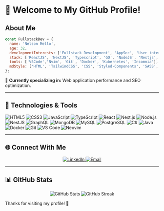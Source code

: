 
# 👋 Welcome to My GitHub Profile!

## About Me

```javascript
const FullstackDev = {
  name: 'Nelson Mello',
  age: 32,
  developmentInterests: ['Fullstack Development', 'AppSec', 'User interfaces', 'API REST'],
  stack: ['ReactJS', 'NextJS', 'Typescript', 'GO', 'NodeJS', 'Nestjs', 'MongoDB', 'mySQL', 'PostgreSQL'],
  tools: ['VSCode','Nvim', 'Git', 'Docker', 'Kubernetes', 'Insomnia'],
  mdStyle: ['HTML', 'TailwindCSS', 'CSS', 'Styled-Components', 'SASS', 'Shadcn']
};
```

🌱 **Currently specializing in:** Web application performance and SEO optimization.

---

## 🔧 Technologies & Tools

![HTML5](https://img.shields.io/badge/HTML5-E34F26?style=for-the-badge&logo=html5&logoColor=white)
![CSS3](https://img.shields.io/badge/CSS3-1572B6?style=for-the-badge&logo=css3&logoColor=white)
![JavaScript](https://img.shields.io/badge/JavaScript-F7DF1E?style=for-the-badge&logo=javascript&logoColor=black)
![TypeScript](https://img.shields.io/badge/TypeScript-3178C6?style=for-the-badge&logo=typescript&logoColor=white)
![React](https://img.shields.io/badge/React-61DAFB?style=for-the-badge&logo=react&logoColor=black)
![Next.js](https://img.shields.io/badge/Next.js-000000?style=for-the-badge&logo=next.js&logoColor=white)
![Node.js](https://img.shields.io/badge/Node.js-339933?style=for-the-badge&logo=node.js&logoColor=white)
![NestJS](https://img.shields.io/badge/NestJS-E0234E?style=for-the-badge&logo=nestjs&logoColor=white)
![GraphQL](https://img.shields.io/badge/GraphQL-E10098?style=for-the-badge&logo=graphql&logoColor=white)
![MongoDB](https://img.shields.io/badge/MongoDB-47A248?style=for-the-badge&logo=mongodb&logoColor=white)
![MySQL](https://img.shields.io/badge/MySQL-4479A1?style=for-the-badge&logo=mysql&logoColor=white)
![PostgreSQL](https://img.shields.io/badge/PostgreSQL-336791?style=for-the-badge&logo=postgresql&logoColor=white)
![C#](https://img.shields.io/badge/C%23-239120?style=for-the-badge&logo=c-sharp&logoColor=white)
![Java](https://img.shields.io/badge/Java-007396?style=for-the-badge&logo=java&logoColor=white)
![Docker](https://img.shields.io/badge/Docker-2496ED?style=for-the-badge&logo=docker&logoColor=white)
![Git](https://img.shields.io/badge/Git-F05032?style=for-the-badge&logo=git&logoColor=white)
![VS Code](https://img.shields.io/badge/VS%20Code-007ACC?style=for-the-badge&logo=visual-studio-code&logoColor=white)
![Neovim](https://img.shields.io/badge/Neovim-57A143?style=for-the-badge&logo=neovim&logoColor=white)

---

## 🌐 Connect With Me

<p align="center">
  <a href="https://www.linkedin.com/in/nelsonmello-eng/">
    <img src="https://img.shields.io/badge/LinkedIn-2867b2?style=for-the-badge&logo=linkedin&logoColor=white" alt="LinkedIn">
  </a>
  <a href="mailto:contato@nelsonmello.com.br">
    <img src="https://img.shields.io/badge/Email-EA4335?style=for-the-badge&logo=gmail&logoColor=white" alt="Email">
  </a>
</p>

---

## 📊 GitHub Stats

<p align="center">
  <img src="https://github-readme-stats.vercel.app/api?username=nellyhs&show_icons=true&theme=radical" alt="GitHub Stats">
  <img src="https://github-readme-streak-stats.herokuapp.com/?user=nellyhs&theme=radical" alt="GitHub Streak">
</p>


Thanks for visiting my profile! 🙌
